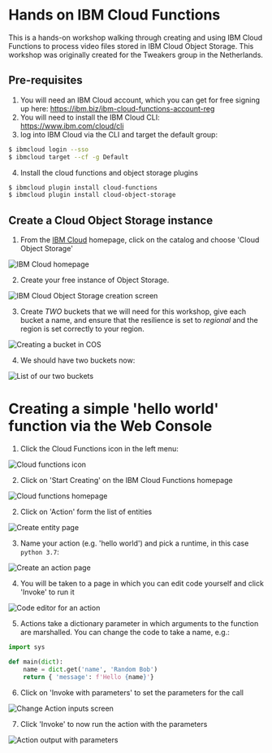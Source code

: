 # Hands on IBM Cloud Functions
This is a hands-on workshop walking through creating and using IBM Cloud Functions to process video files stored in IBM Cloud Object Storage. This workshop was originally created for the Tweakers group in the Netherlands.

## Pre-requisites

1. You will need an IBM Cloud account, which you can get for free signing up here: https://ibm.biz/ibm-cloud-functions-account-reg
2. You will need to install the IBM Cloud CLI: https://www.ibm.com/cloud/cli
3. log into IBM Cloud via the CLI and target the default group:

```bash
$ ibmcloud login --sso
$ ibmcloud target --cf -g Default
```

4. Install the cloud functions and object storage plugins

```bash
$ ibmcloud plugin install cloud-functions
$ ibmcloud plugin install cloud-object-storage
```

## Create a Cloud Object Storage instance

1. From the [IBM Cloud](https://cloud.ibm.com) homepage, click on the catalog and choose 'Cloud Object Storage'

![IBM Cloud homepage](_images/cos1.png)

2. Create your free instance of Object Storage.

![IBM Cloud Object Storage creation screen](_images/cos2.png)

3. Create *TWO* buckets that we will need for this workshop, give each bucket a name, and ensure that the resilience is
set to *regional* and the region is set correctly to your region.

![Creating a bucket in COS](_images/cos3.png)

4. We should have two buckets now:

![List of our two buckets](_images/cos4.png)

# Creating a simple 'hello world' function via the Web Console

1. Click the Cloud Functions icon in the left menu:

![Cloud functions icon](_images/functions1.png)

2. Click on 'Start Creating' on the IBM Cloud Functions homepage

![Cloud functions homepage](_images/functions2.png)

2. Click on 'Action' form the list of entities

![Create entity page](_images/functions3.png)

3. Name your action (e.g. 'hello world') and pick a runtime, in this case `python 3.7`:

![Create an action page](_images/functions4.png)

4. You will be taken to a page in which you can edit code yourself and click 'Invoke' to run it

![Code editor for an action](_images/functions5.png)

5. Actions take a dictionary parameter in which arguments to the function are marshalled. You can change the code to take a name, e.g.:

```python
import sys

def main(dict):
    name = dict.get('name', 'Random Bob')
    return { 'message': f'Hello {name}'}
```

6. Click on 'Invoke with parameters' to set the parameters for the call

![Change Action inputs screen](_images/functions6.png)

7. Click 'Invoke' to now run the action with the parameters

![Action output with parameters](_images/functions7.png)



